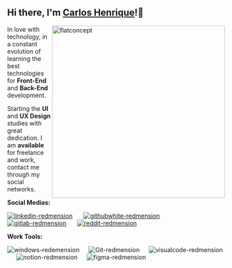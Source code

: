 ## Hi there, I'm [Carlos Henrique]()!:punch:

<img src="https://i.ibb.co/zPZrdcM/flatdesignconcept.png" min-width="400px" max-width="400px" width="400px" align="right" alt="flatconcept">
<p align="left">
In love with
technology, in a constant evolution of learning the best technologies for <strong>Front-End</strong>
 and <strong>Back-End</strong> development.
</p>
<p align="left">
Starting the <strong>UI</strong> and <strong>UX Design</strong> studies with great dedication. I am <strong>available</strong> for freelance and work, contact me through my social networks.
</p>
<strong>Social Medias:</strong>
<p></p>
<p align="left"><a href="https://www.linkedin.com/in/carlos-henrique-silva-dev/" target="_blank"><img src="https://i.ibb.co/2sC0pB6/linkedin-redmension.png" alt="linkedin-redmension" border="0" /></a>&ensp;&ensp;&ensp;
<a href="https://github.com/devCarlosHenSil"target="_blank"><img src="https://i.ibb.co/6NNC3pV/githubwhite-redmension.png" alt="githubwhite-redmension" border="0" /></a>&ensp;&ensp;&ensp;
<a href="#"target="_blank">   <img src="https://i.ibb.co/YdbgMTG/gitlab-redmension.png" alt="gitlab-redmension" border="0" /></a>&ensp;&ensp;&ensp;
<a href="https://www.reddit.com/user/LendaryStarkS"target="_blank"><img src="https://i.ibb.co/TWnGSvT/reddit-redmension.png" alt="reddit-redmension" border="0" /></a> 

**Work Tools:**
<p></p>
<p align="left"><img src="https://i.ibb.co/NFXK02X/windows-redemension.png" alt="windows-redemension" title="Windows 10" border="0" />&ensp;&ensp;&ensp;<img src="https://i.ibb.co/6ZQCtTp/Git-redmension.png" alt="Git-redmension" border="0" />&ensp;&ensp;&ensp;<img src="https://i.ibb.co/4VFjd1t/visualcode-redmension.png" alt="visualcode-redmension" border="0" />&ensp;&ensp;&ensp;<img src="https://i.ibb.co/jG5GySm/notion-redmension.png" alt="notion-redmension" border="0" />&ensp;&ensp;&ensp;<img src="https://i.ibb.co/X5NxFBN/figma-redmension.png" alt="figma-redmension" border="0" /></p>



<!--
**devCarlosHenSil/devCarlosHenSil** is a ✨ _special_ ✨ repository because its `README.md` (this file) appears on your GitHub profile.

Here are some ideas to get you started:

- 🔭 I’m currently working on ...
- 🌱 I’m currently learning ...
- 👯 I’m looking to collaborate on ...
- 🤔 I’m looking for help with ...
- 💬 Ask me about ...
- 📫 How to reach me: ...
- 😄 Pronouns: ...
- ⚡ Fun fact: ...
-->
